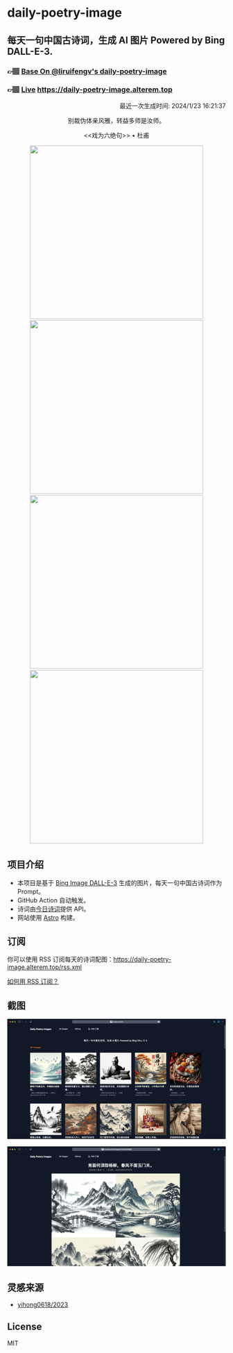 
# daily-poetry-image

## 每天一句中国古诗词，生成 AI 图片 Powered by Bing DALL-E-3.

### 👉🏽 [Base On @liruifengv's daily-poetry-image](https://github.com/liruifengv/daily-poetry-image)

### 👉🏽 [Live](https://daily-poetry-image.alterem.top/) https://daily-poetry-image.alterem.top

<p align="right">
  最近一次生成时间: 2024/1/23 16:21:37
</p>
<p align="center">
别裁伪体亲风雅，转益多师是汝师。
</p>
<p align="center">
<<戏为六绝句>> • 杜甫
</p>
<p align="center">
<img src="https://tse4.mm.bing.net/th/id/OIG.P_C5ChGEfWcg1bKr4wHl" height="400" width="400" />
<img src="https://tse2.mm.bing.net/th/id/OIG.717GoadIryzMgkUqk2cM" height="400" width="400" />
<img src="https://tse3.mm.bing.net/th/id/OIG.MPMZGZ0sbmvBeMQSe212" height="400" width="400" />
<img src="https://tse4.mm.bing.net/th/id/OIG.Rqe247Gr7grfafP4BRGj" height="400" width="400" />
</p>

## 项目介绍

-   本项目是基于 [Bing Image DALL-E-3](https://www.bing.com/images/create) 生成的图片，每天一句中国古诗词作为 Prompt。
-   GitHub Action 自动触发。
-   诗词由[今日诗词](https://www.jinrishici.com/)提供 API。
-   网站使用 [Astro](https://astro.build) 构建。

## 订阅

你可以使用 RSS 订阅每天的诗词配图：https://daily-poetry-image.alterem.top/rss.xml

[如何用 RSS 订阅？](https://zhuanlan.zhihu.com/p/55026716)

## 截图

![图片列表](./screenshots/Snipaste_2023-12-28_21-00-26.png)

![图片详情](./screenshots/Snipaste_2023-12-28_21-00-53.png)

## 灵感来源

-   [yihong0618/2023](https://github.com/yihong0618/2023)

## License

MIT
